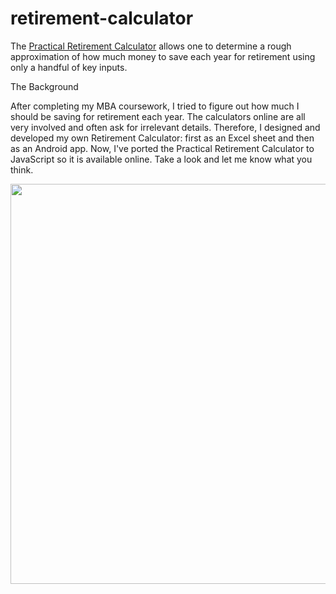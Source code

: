# retirement-calculator
<p>The <a href="http://calc.jessbodie.com" target="_blank">Practical Retirement Calculator</a> allows one to determine a rough approximation of how much money to save each year for retirement using only a handful of key inputs. </p>

<p>The Background</p>
<p>After completing my MBA coursework, I tried to figure out how much I should be saving for retirement each year. The calculators online are all very involved and often ask for irrelevant details. Therefore, I designed and developed my own Retirement Calculator: first as an Excel sheet and then as an Android app. Now, I've ported the Practical Retirement Calculator to JavaScript so it is available online. Take a look and let me know what you think.</p>

<a href="http://calc.jessbodie.com" target="_blank"><img src="/jessbodie/personal-website/blob/master/img/projects/proj_calc.png" width="640"></a>
